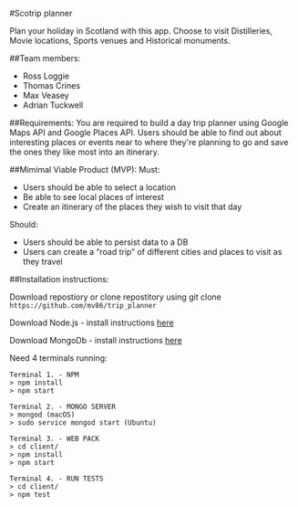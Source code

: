 #Scotrip planner

Plan your holiday in Scotland with this app. Choose to visit Distilleries, Movie locations, Sports venues and Historical monuments.

##Team members:
  - Ross Loggie
  - Thomas Crines
  - Max Veasey
  - Adrian Tuckwell

##Requirements:
  You are required to build a day trip planner using Google Maps API and Google Places API. Users should be able to find out about interesting places or events near to where they're planning to go and save the ones they like most into an itinerary.


##Mimimal Viable Product (MVP):
  Must:
  - Users should be able to select a location
  - Be able to see local places of interest
  - Create an itinerary of the places they wish to visit that day

  Should:
  - Users should be able to persist data to a DB
  - Users can create a “road trip” of different cities and places to visit as they travel

##Installation instructions:
  
  Download repostiory or clone repostitory using git clone `https://github.com/mv86/trip_planner`

  Download Node.js - install instructions [here](https://nodejs.org/en/download/)
  
  Download MongoDb - install instructions [here](https://docs.mongodb.com/manual/tutorial/)

  Need 4 terminals running:

    Terminal 1. - NPM
    > npm install 
    > npm start

    Terminal 2. - MONGO SERVER
    > mongod (macOS)
    > sudo service mongod start (Ubuntu)

    Terminal 3. - WEB PACK
    > cd client/
    > npm install
    > npm start

    Terminal 4. - RUN TESTS
    > cd client/
    > npm test


